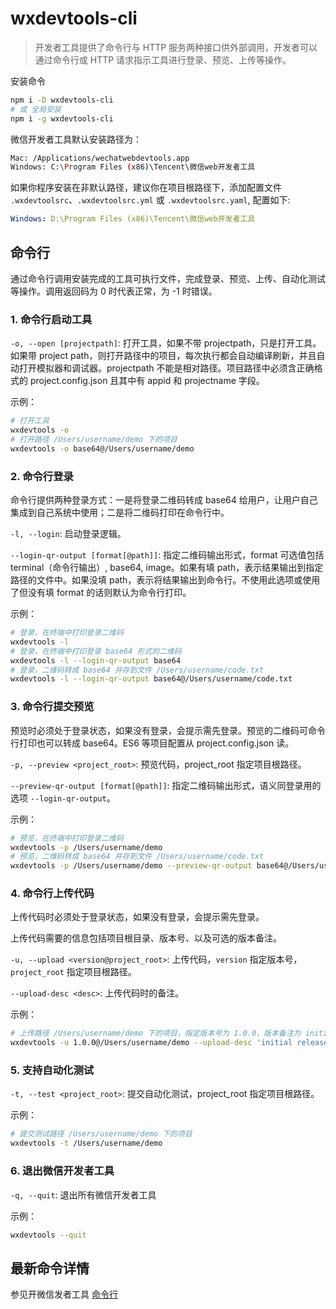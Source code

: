 # wxdevtools-cli

> 开发者工具提供了命令行与 HTTP 服务两种接口供外部调用，开发者可以通过命令行或 HTTP 请求指示工具进行登录、预览、上传等操作。

安装命令

```sh
npm i -D wxdevtools-cli
# 或 全局安装
npm i -g wxdevtools-cli
```

微信开发者工具默认安装路径为：

```sh
Mac: /Applications/wechatwebdevtools.app
Windows: C:\Program Files (x86)\Tencent\微信web开发者工具
```

如果你程序安装在非默认路径，建议你在项目根路径下，添加配置文件 `.wxdevtoolsrc`、`.wxdevtoolsrc.yml` 或 `.wxdevtoolsrc.yaml`, 配置如下:

```yaml
Windows: D:\Program Files (x86)\Tencent\微信web开发者工具
```

## 命令行

通过命令行调用安装完成的工具可执行文件，完成登录、预览、上传、自动化测试等操作。调用返回码为 0 时代表正常，为 -1 时错误。

### 1. 命令行启动工具

`-o, --open [projectpath]`: 打开工具，如果不带 projectpath，只是打开工具。如果带 project path，则打开路径中的项目，每次执行都会自动编译刷新，并且自动打开模拟器和调试器。projectpath 不能是相对路径。项目路径中必须含正确格式的 project.config.json 且其中有 appid 和 projectname 字段。

示例：

```sh
# 打开工具
wxdevtools -o
# 打开路径 /Users/username/demo 下的项目
wxdevtools -o base64@/Users/username/demo
```

### 2. 命令行登录

命令行提供两种登录方式：一是将登录二维码转成 base64 给用户，让用户自己集成到自己系统中使用；二是将二维码打印在命令行中。

`-l, --login`: 启动登录逻辑。

`--login-qr-output [format[@path]]`: 指定二维码输出形式，format 可选值包括 terminal（命令行输出）, base64, image。如果有填 path，表示结果输出到指定路径的文件中。如果没填 path，表示将结果输出到命令行。不使用此选项或使用了但没有填 format 的话则默认为命令行打印。

示例：

```sh
# 登录，在终端中打印登录二维码
wxdevtools -l
# 登录，在终端中打印登录 base64 形式的二维码
wxdevtools -l --login-qr-output base64
# 登录，二维码转成 base64 并存到文件 /Users/username/code.txt 
wxdevtools -l --login-qr-output base64@/Users/username/code.txt
```

### 3. 命令行提交预览

预览时必须处于登录状态，如果没有登录，会提示需先登录。预览的二维码可命令行打印也可以转成 base64。ES6 等项目配置从 project.config.json 读。

`-p, --preview <project_root>`: 预览代码，project_root 指定项目根路径。

`--preview-qr-output [format[@path]]`: 指定二维码输出形式，语义同登录用的选项 `--login-qr-output`。

示例：

```sh
# 预览，在终端中打印登录二维码
wxdevtools -p /Users/username/demo
# 预览，二维码转成 base64 并存到文件 /Users/username/code.txt
wxdevtools -p /Users/username/demo --preview-qr-output base64@/Users/username/code.txt
```

### 4. 命令行上传代码

上传代码时必须处于登录状态，如果没有登录，会提示需先登录。

上传代码需要的信息包括项目根目录、版本号、以及可选的版本备注。

`-u, --upload <version@project_root>`: 上传代码，`version` 指定版本号，`project_root` 指定项目根路径。

`--upload-desc <desc>`: 上传代码时的备注。

示例：

```sh
# 上传路径 /Users/username/demo 下的项目，指定版本号为 1.0.0，版本备注为 initial release
wxdevtools -u 1.0.0@/Users/username/demo --upload-desc 'initial release'
```

### 5. 支持自动化测试

`-t, --test <project_root>`: 提交自动化测试，project_root 指定项目根路径。

示例：

```sh
# 提交测试路径 /Users/username/demo 下的项目
wxdevtools -t /Users/username/demo
```

### 6. 退出微信开发者工具

`-q, --quit`: 退出所有微信开发者工具

示例：

```sh
wxdevtools --quit
```

## 最新命令详情

参见开微信发者工具 [命令行](https://mp.weixin.qq.com/debug/wxadoc/dev/devtools/cli.html)

